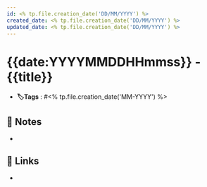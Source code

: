 ```yaml
---
id: <% tp.file.creation_date('DD/MM/YYYY') %>
created_date: <% tp.file.creation_date('DD/MM/YYYY') %>
updated_date: <% tp.file.creation_date('DD/MM/YYYY') %>
---
```


# {{date:YYYYMMDDHHmmss}} - {{title}}
- **🏷️Tags** :  #<% tp.file.creation_date('MM-YYYY') %>  
[ ](#anki-card)
## 📝 Notes
- 
## 🔗 Links
- 